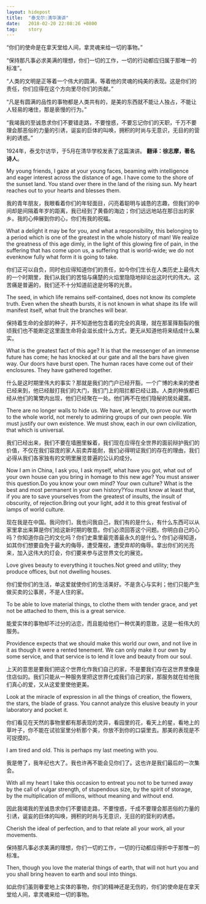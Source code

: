 ```yaml
---
layout: hidepost
title:  "泰戈尔:清华演讲"
date:   2018-02-20 22:08:26 +0800
tag:    story
---
```


“你们的使命是在拿天堂给人间，拿灵魂来给一切的事物。”

“保持那凡事必求美满的理想，你们一切的工作，一切的行动都应归属于那唯一的标准”。

“人类的文明是正等着一个伟大的圆满，等着他的灵魂的纯美的表现。这是你们的责任，你们应得在这个方向里尽你们的贡献。”

“凡是有圆满的品性的事物都是人类共有的，是美的东西就不能让人独占，不能让人轻易的堵住，那是亵慢的行为。”

“我竭我的至诚恳求你们不要错走路，不要惶惑，不要忘记你们的天职，千万不要理会那恶俗的力量的引诱，诞妄的巨体的叫唤，拥积的时尚与无意识，无目的的营利的诱惑。”

 1924年，泰戈尔访华，于5月在清华学校发表了这篇演讲。   **翻译：徐志摩，著名诗人**。

My young friends, I gaze at your young faces, beaming with intelligence and eager interest across the distance of age. I have come to the shore of the sunset land. You stand over there in the land of the rising sun. My heart reaches out to your hearts and blesses them.

我的青年朋友，我眼看着你们的年轻面目，闪亮着聪明与诚恳的志趣，但我们的中间却是间隔着年岁的距离，我已经到了黄昏的海边；你们远远地站在那日出的家乡。我的心伸展到你的心，你们有我的祝福。

What a delight it may be for you, and what a responsibility, this belonging to a period which is one of the greatest in the whole history of man! We realize the greatness of this age dimly, in the light of this glowing fire of pain, in the suffering that has come upon us, a suffering that is world-wide; we do not evenknow fully what form it is going to take.

你们正可以自负，同时也应得知道你们的责任，如今你们生长在人类历史上最伟大的一个时期里，我们从我们的苦恼与痛楚的火焰里隐隐地辩论出这时代的伟大。这苦痛是普遍的，我们还不十分知道前途是何等的光景。

The seed, in which life remains self-contained, does not know its complete truth. Even when the sheath bursts, it is not known in what shape its life will manifest itself, what fruit the branches will bear.

保持着生命的全部的种子，并不知道他包含着的完全的真理，就在那茎箨豁裂的俄顷我们也不能断定这里面生命将会滋长成什么方式，更无从知道他将来结成什么果实。

What is the greatest fact of this age? It is that the messenger of an immense future has come; he has knocked at our gate and all the bars have given way. Our doors have burst open. The human races have come out of their enclosures. They have gathered together.

什么是这时期里伟大的事实？那就是我们的门户已经开豁，一个广博的未来的使者已经来到，他已经敲打我们的大门，我们门上的阻拦都已经让路。人类的种族都已经从他们的篱樊内出现，他们已经聚在一处。他们再不在他们隐秘的居处藏匿。

There are no longer walls to hide us. We have, at length, to prove our worth to the whole world, not merely to admiring groups of our own people. We must justify our own existence. We must show, each in our own civilization, that which is universal.

我们已经出来，我们不要在墙圈里躲着，我们现在应得在全世界的面前辩护我们的价值，不仅在我们容庞的家人前卖弄能耐，我们必得明证我们的存在的理由，我们必得从我们各家独有的文明里展览普遍的公认的成分。

Now I am in China, I ask you, I ask myself, what have you got, what out of your own house can you bring in homage to this new age? You must answer this question.Do you know your own mind? Your own culture? What is the best and most permanent in your own history?You must know at least that, if you are to save yourselves from the greatest of insults, the insult of obscurity, of rejection.Bring out your light, add it to this great festival of lamps of world culture.

现在我是在中国。我问你们，我也问我自己，我们有的是什么，有什么东西可以从家里拿出来算是你们给这新时期的敬意。你们必须回答这个问题。你明白自己的心吗？你知道你自己的文化吗？你们史乘里最完善最永久的是什么？你们必得知道，如其你们想要自免于最大的侮辱，遭受蔑视，遭受弃却的侮辱。拿出你们的光亮来，加入这伟大的灯会，你们要来参与这世界文化的展览。

Love gives beauty to everything it touches.Not greed and utility; they produce offices, but not dwelling houses.

你们爱你们的生活，单这爱就使你们的生活美好。不是贪心与实利；他们只能产生做买卖的公事房，不是人住的家。

To be able to love material things, to clothe them with tender grace, and yet not be attached to them, this is a great service.

能爱实体的事物却不过分的沾恋，而且能给他们一种优美的意致，这是一桩伟大的服务。

Providence expects that we should make this world our own, and not live in it as though it were a rented tenement. We can only make it our own by some service, and that service is to lend it love and beauty from our soul.

上天的意思是要我们把这个世界化作我们自己的家，不是要我们存在这世界里像是住店似的。我们只能从一种服务里把这世界化成我们自己的家，那服务就在给他我们真心的爱，又从这爱里使他更美。

Look at the miracle of expression in all the things of creation, the flowers, the stars, the blade of grass. You cannot analyze this elusive beauty in your laboratory and pocket it.

你们看见在天然的事物里都有那表现的灵异，看园里的花，看天上的星，看地上的草叶子，你不能在试验室里分析那个美，你放不到你的口袋里去。那美的表现是不可捉摸的。

I am tired and old. This is perhaps my last meeting with you.

我是倦了，我年纪也大了。我也许再不能会见你们了。这也许是我们最后的一次集会。

With all my heart I take this occasion to entreat you not to be turned away by the call of vulgar strength, of stupendous size, by the spirit of storage, by the multiplication of millions, without meaning and without end.

因此我竭我的至诚恳求你们不要错走路，不要惶惑，千成不要理会那恶俗的力量的引诱，诞妄的巨体的叫唤，拥积的时尚与无意识，无目的的营利的诱惑。

Cherish the ideal of perfection, and to that relate all your work, all your movements.

保持那凡事必求美满的理想，你们一切的工作，一切的行动都应得折中于那惟一的标准。

Then, though you love the material things of earth, that will not hurt you and you shall bring heaven to earth and soul into things.

如此你们虽则眷爱地上实体的事物，你们的精神还是无伤的，你们的使命是在拿天堂给人间，拿灵魂来给一切的事物。
